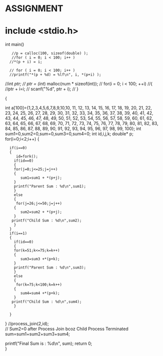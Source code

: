# ASSIGNMENT
# include <stdio.h>
int main()
  
       //p = calloc(100, sizeof(double) );  
       //for ( i = 0; i < 100; i++ )
   	  //*(p + i) = i;           
    
      // for ( i = 0; i < 100; i++ )
   	  //printf("*(p + %d) = %lf\n", i, *(p+i) );
   //int *ptr;
   // ptr = (int*) malloc(num * sizeof(int));
	// for(i = 0; i < 100; ++i)
    //{
		//ptr + i=i;
       // scanf("%d", ptr + i);
   // }
    
{

  int a[100]={1,2,3,4,5,6,7,8,9,10,10, 11, 12, 13, 14, 
               15, 16, 17, 18, 19, 
               20, 21, 22, 23, 24, 25, 26, 27, 28, 29, 
               30, 31, 32, 33, 34, 35, 36, 37, 38, 39, 
               40, 41, 42, 43, 44, 45, 46, 47, 48, 49, 
               50, 51, 52, 53, 54, 55, 56, 57, 58, 59, 
               60, 61, 62, 63, 64, 65, 66, 67, 68, 69, 
               70, 71, 72, 73, 74, 75, 76, 77, 78, 79, 
               80, 81, 82, 83, 84, 85, 86, 87, 88, 89, 
               90, 91, 92, 93, 94, 95, 96, 97, 98, 99, 100};
  int sum1=0,sum2=0,sum=0,sum3=0,sum4=0;
  int id,i,j,k;
  	double* p; 
  for(i=0;i<2;i++)
  {
	  
	  if(i==0)
	  {
		 id=fork();
        if(id==0) 
        {
        for(j=0;j<=25;j=j++)
        {
           sum1=sum1 + *(p+j);
        }
        printf("Parent Sum : %d\n",sum1);
        }
        else
        {
         for(j=26;j<=50;j=j++)
        {
           sum2=sum2 + *(p+j);   
        }
       printf("Child Sum : %d\n",sum2);
        }
      }
	  if(i==1)
	  {
		if(id==0) 
        {
        for(k=51;k<=75;k=k++)
        {
           sum3=sum3 +*(p+k);
        }
        printf("Parent Sum : %d\n",sum3);
        }
        else
        {
         for(k=75;k<100;k=k++)
        {
           sum4=sum4 +*(p+k);   
        }
       printf("Child Sum : %d\n",sum4);
        }
		  
	  }
  }
  //process_join(2,id);       
  // Sum2=0 after Process Join bcoz Child Process Terminated
  sum=sum1+sum2+sum3+sum4;
   
  printf("Final Sum is : %d\n", sum);
  return 0;    
}
